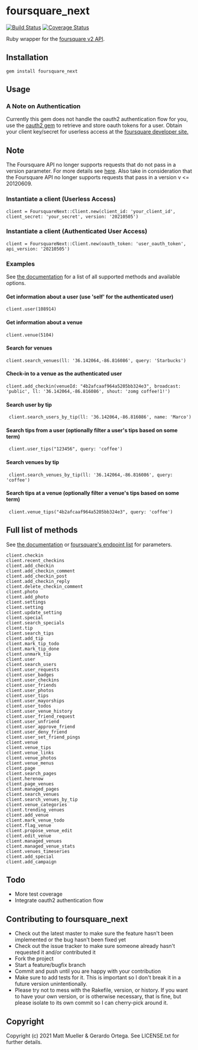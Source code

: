 # foursquare_next

[![Build Status](https://travis-ci.com/g3ortega/foursquare_next.svg?branch=master)](https://travis-ci.com/g3ortega/foursquare_next)
[![Coverage Status](https://coveralls.io/repos/github/g3ortega/foursquare_next/badge.svg?branch=master)](https://coveralls.io/github/g3ortega/foursquare_next?branch=master)

Ruby wrapper for the [foursquare v2 API](http://developer.foursquare.com/docs/).

## Installation

    gem install foursquare_next

## Usage

### A Note on Authentication

Currently this gem does not handle the oauth2 authentication flow for you, use the [oauth2 gem](https://github.com/intridea/oauth2) to retrieve and store oauth tokens for a user.  Obtain your client key/secret for userless access at the [foursquare developer site.](https://foursquare.com/oauth/)


## Note

The Foursquare API no longer supports requests that do not pass in a version parameter. For more details see [here](https://developer.foursquare.com/overview/versioning). Also take in consideration that the Foursquare API no longer supports requests that pass in a version v <= 20120609.

### Instantiate a client (Userless Access)

    client = FoursquareNext::Client.new(client_id: 'your_client_id', client_secret: 'your_secret', version: '20210505')

### Instantiate a client (Authenticated User Access)

    client = FoursquareNext::Client.new(oauth_token: 'user_oauth_token', api_version: '20210505')

### Examples

See [the documentation](http://rubydoc.info/gems/foursquare_next/frames) for a list of all supported methods and available options.

#### Get information about a user (use 'self' for the authenticated user)

    client.user(108914)

#### Get information about a venue

    client.venue(5104)

#### Search for venues

    client.search_venues(ll: '36.142064,-86.816086', query: 'Starbucks')

#### Check-in to a venue as the authenticated user

    client.add_checkin(venueId: "4b2afcaaf964a5205bb324e3", broadcast: 'public', ll: '36.142064,-86.816086', shout: 'zomg coffee!1!')


#### Search user by tip

     client.search_users_by_tip(ll: '36.142064,-86.816086', name: 'Marco')

#### Search tips from a user (optionally filter a user's tips based on some term)

     client.user_tips("123456", query: 'coffee')

#### Search venues by tip

     client.search_venues_by_tip(ll: '36.142064,-86.816086', query: 'coffee')

#### Search tips at a venue (optionally filter a venue's tips based on some term)

     client.venue_tips("4b2afcaaf964a5205bb324e3", query: 'coffee')

## Full list of methods

See [the documentation](http://rubydoc.info/gems/foursquare_next/frames) or [foursquare's endpoint list](http://developer.foursquare.com/docs/index_docs.html) for parameters.

    client.checkin
    client.recent_checkins
    client.add_checkin
    client.add_checkin_comment
    client.add_checkin_post
    client.add_checkin_reply
    client.delete_checkin_comment
    client.photo
    client.add_photo
    client.settings
    client.setting
    client.update_setting
    client.special
    client.search_specials
    client.tip
    client.search_tips
    client.add_tip
    client.mark_tip_todo
    client.mark_tip_done
    client.unmark_tip
    client.user
    client.search_users
    client.user_requests
    client.user_badges
    client.user_checkins
    client.user_friends
    client.user_photos
    client.user_tips
    client.user_mayorships
    client.user_todos
    client.user_venue_history
    client.user_friend_request
    client.user_unfriend
    client.user_approve_friend
    client.user_deny_friend
    client.user_set_friend_pings
    client.venue
    client.venue_tips
    client.venue_links
    client.venue_photos
    client.venue_menus
    client.page
    client.search_pages
    client.herenow
    client.page_venues
    client.managed_pages
    client.search_venues
    client.search_venues_by_tip
    client.venue_categories
    client.trending_venues
    client.add_venue
    client.mark_venue_todo
    client.flag_venue
    client.propose_venue_edit
    client.edit_venue
	client.managed_venues
    client.managed_venue_stats
    client.venues_timeseries
	client.add_special
	client.add_campaign

## Todo

* More test coverage
* Integrate oauth2 authentication flow

## Contributing to foursquare_next

* Check out the latest master to make sure the feature hasn't been implemented or the bug hasn't been fixed yet
* Check out the issue tracker to make sure someone already hasn't requested it and/or contributed it
* Fork the project
* Start a feature/bugfix branch
* Commit and push until you are happy with your contribution
* Make sure to add tests for it. This is important so I don't break it in a future version unintentionally.
* Please try not to mess with the Rakefile, version, or history. If you want to have your own version, or is otherwise necessary, that is fine, but please isolate to its own commit so I can cherry-pick around it.

## Copyright

Copyright (c) 2021 Matt Mueller & Gerardo Ortega. See LICENSE.txt for further details.
